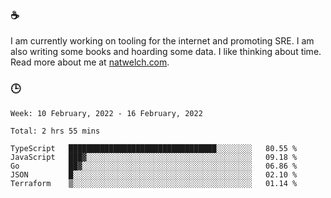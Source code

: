 ### ☕

I am currently working on tooling for the internet and promoting SRE. I am also writing some books and hoarding some data. I like thinking about time. Read more about me at [natwelch.com](https://natwelch.com).

### 🕒

<!--START_SECTION:waka-->
```text
Week: 10 February, 2022 - 16 February, 2022

Total: 2 hrs 55 mins

TypeScript   █████████████████████████████████░░░░░░░░   80.55 % 
JavaScript   ███▓░░░░░░░░░░░░░░░░░░░░░░░░░░░░░░░░░░░░░   09.18 % 
Go           ██▓░░░░░░░░░░░░░░░░░░░░░░░░░░░░░░░░░░░░░░   06.86 % 
JSON         █░░░░░░░░░░░░░░░░░░░░░░░░░░░░░░░░░░░░░░░░   02.10 % 
Terraform    ▒░░░░░░░░░░░░░░░░░░░░░░░░░░░░░░░░░░░░░░░░   01.14 % 
```
<!--END_SECTION:waka-->
